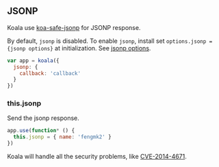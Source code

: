 
## JSONP

Koala use [koa-safe-jsonp](https://github.com/koajs/koa-safe-jsonp) for JSONP response.

By default, `jsonp` is disabled.
To enable `jsonp`, install set `options.jsonp = {jsonp options}` at initialization.
See [jsonp options](https://github.com/koajs/koa-safe-jsonp).

```js
var app = koala({
  jsonp: {
    callback: 'callback'
  }
})
```

### this.jsonp

Send the jsonp response.

```js
app.use(function* () {
  this.jsonp = { name: 'fengmk2' }
})
```

Koala will handle all the security problems,
like [CVE-2014-4671](http://miki.it/blog/2014/7/8/abusing-jsonp-with-rosetta-flash/).
